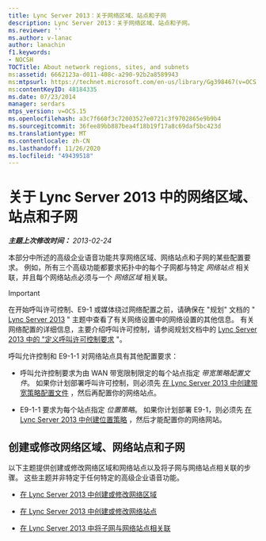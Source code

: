 ```yaml
---
title: Lync Server 2013：关于网络区域、站点和子网
description: Lync Server 2013：关于网络区域、站点和子网。
ms.reviewer: ''
ms.author: v-lanac
author: lanachin
f1.keywords:
- NOCSH
TOCTitle: About network regions, sites, and subnets
ms:assetid: 6662123a-d011-408c-a290-92b2a8589943
ms:mtpsurl: https://technet.microsoft.com/en-us/library/Gg398467(v=OCS.15)
ms:contentKeyID: 48184335
ms.date: 07/23/2014
manager: serdars
mtps_version: v=OCS.15
ms.openlocfilehash: a3c7f660f3c72003527e0721c3f9702865e9b9b4
ms.sourcegitcommit: 36fee89bb887bea4f18b19f17a8c69daf5bc423d
ms.translationtype: MT
ms.contentlocale: zh-CN
ms.lasthandoff: 11/26/2020
ms.locfileid: "49439518"
---
```

# <a name="about-network-regions-sites-and-subnets-in-lync-server-2013"></a>关于 Lync Server 2013 中的网络区域、站点和子网

<div data-xmlns="http://www.w3.org/1999/xhtml">

<div class="topic" data-xmlns="http://www.w3.org/1999/xhtml" data-msxsl="urn:schemas-microsoft-com:xslt" data-cs="https://msdn.microsoft.com/">

<div data-asp="https://msdn2.microsoft.com/asp">



</div>

<div id="mainSection">

<div id="mainBody">

<span> </span>

_**主题上次修改时间：** 2013-02-24_

本部分中所述的高级企业语音功能共享网络区域、网络站点和子网的某些配置要求。 例如，所有三个高级功能都要求拓扑中的每个子网都与特定 *网络站点* 相关联，并且每个网络站点必须与一个 *网络区域* 相关联。

<div>


> [!IMPORTANT]  
> 在开始呼叫许可控制、E9-1 或媒体绕过网络配置之前，请确保在 "规划" 文档的 " <A href="lync-server-2013-network-settings-for-the-advanced-enterprise-voice-features.md">Lync Server 2013</A> " 主题中查看了有关网络设置中的网络设置的其他信息。 有关网络配置的详细信息，主要介绍呼叫许可控制，请参阅规划文档中的 <A href="lync-server-2013-defining-your-requirements-for-call-admission-control.md">Lync Server 2013 中的 "定义呼叫许可控制要求</A> "。



</div>

呼叫允许控制和 E9-1-1 对网络站点具有其他配置要求：

  - 呼叫允许控制要求为由 WAN 带宽限制限定的每个站点指定 *带宽策略配置文件*。 如果你计划部署呼叫许可控制，则必须先 [在 Lync Server 2013 中创建带宽策略配置文件](lync-server-2013-create-bandwidth-policy-profiles.md) ，然后再配置你的网络站点。

  - E9-1-1 要求为每个站点指定 *位置策略*。 如果你计划部署 E9-1，则必须先 [在 Lync Server 2013 中创建位置策略](lync-server-2013-create-location-policies.md) ，然后才能配置你的网络网站。

<div>

## <a name="create-or-modify-network-regions-network-sites-and-subnets"></a>创建或修改网络区域、网络站点和子网

以下主题提供创建或修改网络区域和网络站点以及将子网与网络站点相关联的步骤。 这些主题并非特定于任何特定的高级企业语音功能。

  - [在 Lync Server 2013 中创建或修改网络区域](lync-server-2013-create-or-modify-a-network-region.md)

  - [在 Lync Server 2013 中创建或修改网络站点](lync-server-2013-create-or-modify-a-network-site.md)

  - [在 Lync Server 2013 中将子网与网络站点相关联](lync-server-2013-associate-a-subnet-with-a-network-site.md)

</div>

</div>

<span> </span>

</div>

</div>

</div>

